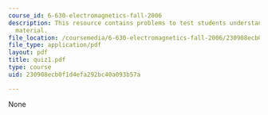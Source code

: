 ```yaml
---
course_id: 6-630-electromagnetics-fall-2006
description: This resource contains problems to test students understanding of course
  material.
file_location: /coursemedia/6-630-electromagnetics-fall-2006/230908ecb0f1d4efa292bc40a093b57a_quiz1.pdf
file_type: application/pdf
layout: pdf
title: quiz1.pdf
type: course
uid: 230908ecb0f1d4efa292bc40a093b57a

---
```

None